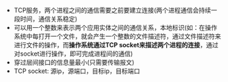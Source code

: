 - TCP服务，两个进程之间的通信需要之前要建立连接(两个进程通信会持续一段时间，通信关系稳定)<br>
- 可以用一个整数来表示两个应用实体之间的通信关系，本地标识(如：在操作系统中每打开一个文件，就会产生一个整数的文件描述符，通过文件描述符来进行文件的操作，而**操作系统通过TCP socket来描述两个进程的连接**，通过对socket进行操作，即可完成进程间的通信)<br>
- 穿过层间接口的信息量最小(只需要传输报文)<br>
- TCP socket: 源ip，源端口，目标ip，目标端口